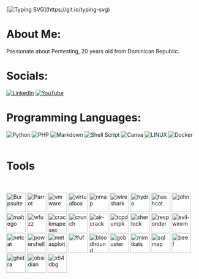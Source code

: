 [![Typing SVG](https://readme-typing-svg.demolab.com?font=Fira+Code&pause=1000&color=02F76A&width=435&lines=Try...;Try%2C+Try...;Stay+Hard+!!)](https://git.io/typing-svg)

#  About Me:
Passionate about Pentesting, 20 years old from Dominican Republic.

#  Socials:
[![LinkedIn](https://img.shields.io/badge/LinkedIn-%230077B5.svg?logo=linkedin&logoColor=white)](#) [![YouTube](https://img.shields.io/badge/YouTube-%23FF0000.svg?logo=YouTube&logoColor=white)](https://youtube.com/@mhil4ne)

#  Programming Languages:
![Python](https://img.shields.io/badge/python-3670A0?style=for-the-badge&logo=python&logoColor=ffdd54) ![PHP](https://img.shields.io/badge/php-%23777BB4.svg?style=for-the-badge&logo=php&logoColor=white) ![Markdown](https://img.shields.io/badge/markdown-%23000000.svg?style=for-the-badge&logo=markdown&logoColor=white) ![Shell Script](https://img.shields.io/badge/shell_script-%23121011.svg?style=for-the-badge&logo=gnu-bash&logoColor=white) ![Canva](https://img.shields.io/badge/Canva-%2300C4CC.svg?style=for-the-badge&logo=Canva&logoColor=white) ![LINUX](https://img.shields.io/badge/Linux-FCC624?style=for-the-badge&logo=linux&logoColor=black) ![Docker](https://img.shields.io/badge/docker-%230db7ed.svg?style=for-the-badge&logo=docker&logoColor=white) <br><br>

#  Tools
<br><br>
<img src="https://gitlab.com/uploads/-/system/project/avatar/40090554/kali-burpsuite.png" alt="Burpsuite" width="50" />
<img src="https://upload.wikimedia.org/wikipedia/commons/thumb/4/45/Parrot_Logo.png/506px-Parrot_Logo.png" alt="Parrot" width="50" />
<img src="https://upload.wikimedia.org/wikipedia/commons/thumb/5/5a/Vmware_workstation_16_icon.svg/2051px-Vmware_workstation_16_icon.svg.png" alt="vmware" width="50" />
<img src="https://cdn.icon-icons.com/icons2/195/PNG/256/VirtualBox_23525.png" alt="virtualbox" width="50" />
<img src="https://nmap.org/images/nmap-logo-256x256.png" alt="nmap" width="50" />
<img src="https://cdn.icon-icons.com/icons2/1508/PNG/512/wireshark_104082.png" alt="wireshark" width="50" />
<img src="https://www.kali.org/tools/hydra/images/hydra-logo.svg" alt="hydra" width="50" />
<img src="https://www.kali.org/tools/hashcat/images/hashcat-logo.svg" alt="hashcat" width="50" />
<img src="https://www.kali.org/tools/john/images/john-logo.svg" alt="john" width="50" />
<img src="https://www.kali.org/tools/maltego/images/maltego-logo.svg" alt="maltego" width="50" />
<img src="https://www.kali.org/tools/wfuzz/images/wfuzz-logo.svg" alt="wfuzz" width="50" />
<img src="https://www.kali.org/tools/crackmapexec/images/crackmapexec-logo.svg" alt="crackmapexec" width="50" />
<img src="https://www.kali.org/tools/crunch/images/crunch-logo.svg" alt="crunch" width="50" />
<img src="https://www.kali.org/tools/aircrack-ng/images/aircrack-ng-logo.svg" alt="air-crack" width="50" />
<img src="https://www.kali.org/tools/tcpdump/images/tcpdump-logo.svg" alt="tcpdumpk" width="50" />
<img src="https://www.kali.org/tools/sherlock/images/sherlock-logo.svg" alt="sherlock" width="50" />
<img src="https://www.kali.org/tools/responder/images/responder-logo.svg" alt="responder" width="50" />
<img src="https://www.kali.org/tools/evil-winrm/images/evil-winrm-logo.svg" alt="evil-winrm" width="50" />
<img src="https://www.kali.org/tools/netcat/images/netcat-logo.svg" alt="netcat" width="50" />
<img src="https://www.kali.org/tools/powershell/images/powershell-logo.svg" alt="powershell" width="50" />
<img src="https://www.kali.org/tools/metasploit-framework/images/metasploit-framework-logo.svg" alt="metasploit" width="50" />
<img src="https://www.kali.org/tools/ffuf/images/ffuf-logo.svg" alt="ffuf" width="50" />
<img src="https://www.kali.org/tools/bloodhound/images/bloodhound-logo.svg" alt="bloodhound" width="50" />
<img src="https://www.kali.org/tools/gobuster/images/gobuster-logo.svg" alt="gobuster" width="50" />
<img src="https://www.kali.org/tools/mimikatz/images/mimikatz-logo.svg" alt="mimikats" width="50" />
<img src="https://www.kali.org/tools/sqlmap/images/sqlmap-logo.svg" alt="sqlmap" width="50" />
<img src="https://www.kali.org/tools/beef-xss/images/beef-xss-logo.svg" alt="beef" width="50" />
<img src="https://www.kali.org/tools/ghidra/images/ghidra-logo.svg" alt="ghidra" width="50" />
<img src="https://cdn.icon-icons.com/icons2/3053/PNG/512/obsidian_alt_macos_bigsur_icon_189887.png" alt="obsidian" width="50" />
<img src="https://avatars.githubusercontent.com/u/7937360?s=280&v=4" alt="x64dbg" width="50" />

<!--
**b0ySie7e/b0ySie7e** is a ✨ _special_ ✨ repository because its `README.md` (this file) appears on your GitHub profile.

Here are some ideas to get you started:

- 🔭 I’m currently working on ...
- 🌱 I’m currently learning ...
- 👯 I’m looking to collaborate on ...
- 🤔 I’m looking for help with ...
- 💬 Ask me about ...
- 📫 How to reach me: ...
- 😄 Pronouns: ...
- ⚡ Fun fact: ...
-->
